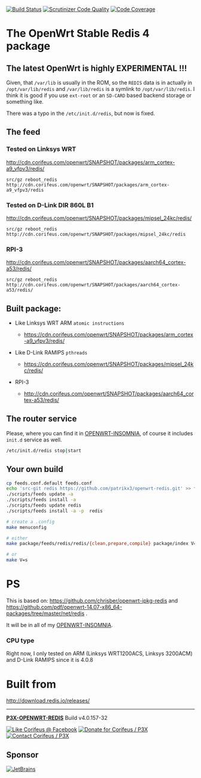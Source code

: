 [//]: #@corifeus-header

  [![Build Status](https://travis-ci.org/patrikx3/openwrt-redis.svg?branch=master)](https://travis-ci.org/patrikx3/openwrt-redis)  [![Scrutinizer Code Quality](https://scrutinizer-ci.com/g/patrikx3/openwrt-redis/badges/quality-score.png?b=master)](https://scrutinizer-ci.com/g/patrikx3/openwrt-redis/?branch=master)  [![Code Coverage](https://scrutinizer-ci.com/g/patrikx3/openwrt-redis/badges/coverage.png?b=master)](https://scrutinizer-ci.com/g/patrikx3/openwrt-redis/?branch=master) 

# The OpenWrt Stable Redis 4 package 



## The latest OpenWrt is highly EXPERIMENTAL !!!
                    
 
                        
[//]: #@corifeus-header:end

Given, that ```/var/lib``` is usually in the ROM, so the ```REDIS``` data is in actually in ```/opt/var/lib/redis``` and ```/var/lib/redis``` is a symlink to ```/opt/var/lib/redis```. I think it is good if you use ```ext-root``` or an ```SD-CARD``` based backend storage or something like.

There was a typo in the ```/etc/init.d/redis```, but now is fixed. 

## The feed

### Tested on Linksys WRT

http://cdn.corifeus.com/openwrt/SNAPSHOT/packages/arm_cortex-a9_vfpv3/redis/

```text
src/gz reboot_redis http://cdn.corifeus.com/openwrt/SNAPSHOT/packages/arm_cortex-a9_vfpv3/redis
```

### Tested on D-Link DIR 860L B1

http://cdn.corifeus.com/openwrt/SNAPSHOT/packages/mipsel_24kc/redis/

```text
src/gz reboot_redis http://cdn.corifeus.com/openwrt/SNAPSHOT/packages/mipsel_24kc/redis
```

### RPI-3

http://cdn.corifeus.com/openwrt/SNAPSHOT/packages/aarch64_cortex-a53/redis/

```text
src/gz reboot_redis http://cdn.corifeus.com/openwrt/SNAPSHOT/packages/aarch64_cortex-a53/redis/
```


## Built package:
  
* Like Linksys WRT ARM ```atomic instructions```
  * https://cdn.corifeus.com/openwrt/SNAPSHOT/packages/arm_cortex-a9_vfpv3/redis/  

* Like D-Link RAMIPS ```pthreads```
  * https://cdn.corifeus.com/openwrt/SNAPSHOT/packages/mipsel_24kc/redis/

* RPI-3 
  * http://cdn.corifeus.com/openwrt/SNAPSHOT/packages/aarch64_cortex-a53/redis/

## The router service

Please, where you can find it in  [OPENWRT-INSOMNIA](https://pages.corifeus.com/openwrt-insomnia), of course it includes ```init.d``` service as well.

```bash
/etc/init.d/redis stop|start
```

## Your own build

```bash
cp feeds.conf.default feeds.conf
echo 'src-git redis https://github.com/patrikx3/openwrt-redis.git' >> feeds.conf
./scripts/feeds update -a
./scripts/feeds install -a
./scripts/feeds update redis
./scripts/feeds install -a -p  redis

# create a .config
make menuconfig

# either
make package/feeds/redis/redis/{clean,prepare,compile} package/index V=s

# or
make V=s
```


# PS

This is based on:
https://github.com/chrisber/openwrt-ipkg-redis and https://github.com/pdf/openwrt-14.07-x86_64-packages/tree/master/net/redis .

It will be in all of my [OPENWRT-INSOMNIA](https://pages.corifeus.com/openwrt-insomnia).

### CPU type
Right now, I only tested on ARM (Linksys WRT1200ACS, Linksys 3200ACM) and D-Link RAMIPS since it is 4.0.8

# Built from

http://download.redis.io/releases/


[//]: #@corifeus-footer

---

[**P3X-OPENWRT-REDIS**](https://pages.corifeus.com/openwrt-redis) Build v4.0.157-32 

[![Like Corifeus @ Facebook](https://img.shields.io/badge/LIKE-Corifeus-3b5998.svg)](https://www.facebook.com/corifeus.software) [![Donate for Corifeus / P3X](https://img.shields.io/badge/Donate-Corifeus-003087.svg)](https://www.paypal.com/cgi-bin/webscr?cmd=_s-xclick&hosted_button_id=QZVM4V6HVZJW6)  [![Contact Corifeus / P3X](https://img.shields.io/badge/Contact-P3X-ff9900.svg)](https://www.patrikx3.com/en/front/contact) 


## Sponsor

[![JetBrains](https://www.patrikx3.com/images/jetbrains-logo.svg)](https://www.jetbrains.com/)
  
 

[//]: #@corifeus-footer:end




